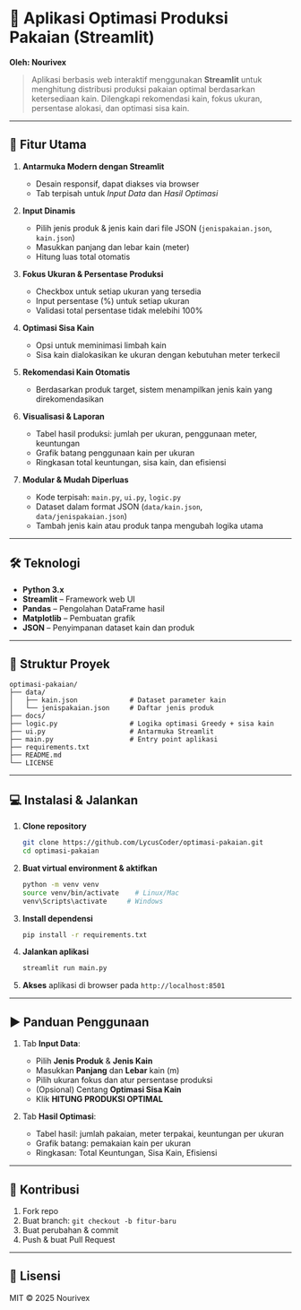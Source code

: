# 🧶 Aplikasi Optimasi Produksi Pakaian (Streamlit)

**Oleh: Nourivex**

> Aplikasi berbasis web interaktif menggunakan **Streamlit** untuk menghitung distribusi produksi pakaian optimal berdasarkan ketersediaan kain. Dilengkapi rekomendasi kain, fokus ukuran, persentase alokasi, dan optimasi sisa kain.

---

## 🚀 Fitur Utama

1. **Antarmuka Modern dengan Streamlit**

   * Desain responsif, dapat diakses via browser
   * Tab terpisah untuk *Input Data* dan *Hasil Optimasi*

2. **Input Dinamis**

   * Pilih jenis produk & jenis kain dari file JSON (`jenispakaian.json`, `kain.json`)
   * Masukkan panjang dan lebar kain (meter)
   * Hitung luas total otomatis

3. **Fokus Ukuran & Persentase Produksi**

   * Checkbox untuk setiap ukuran yang tersedia
   * Input persentase (%) untuk setiap ukuran
   * Validasi total persentase tidak melebihi 100%

4. **Optimasi Sisa Kain**

   * Opsi untuk meminimasi limbah kain
   * Sisa kain dialokasikan ke ukuran dengan kebutuhan meter terkecil

5. **Rekomendasi Kain Otomatis**

   * Berdasarkan produk target, sistem menampilkan jenis kain yang direkomendasikan

6. **Visualisasi & Laporan**

   * Tabel hasil produksi: jumlah per ukuran, penggunaan meter, keuntungan
   * Grafik batang penggunaan kain per ukuran
   * Ringkasan total keuntungan, sisa kain, dan efisiensi

7. **Modular & Mudah Diperluas**

   * Kode terpisah: `main.py`, `ui.py`, `logic.py`
   * Dataset dalam format JSON (`data/kain.json`, `data/jenispakaian.json`)
   * Tambah jenis kain atau produk tanpa mengubah logika utama

---

## 🛠️ Teknologi

* **Python 3.x**
* **Streamlit** – Framework web UI
* **Pandas** – Pengolahan DataFrame hasil
* **Matplotlib** – Pembuatan grafik
* **JSON** – Penyimpanan dataset kain dan produk

---

## 📂 Struktur Proyek

```
optimasi-pakaian/
├── data/
│   ├── kain.json             # Dataset parameter kain
│   └── jenispakaian.json     # Daftar jenis produk
├── docs/
├── logic.py                  # Logika optimasi Greedy + sisa kain
├── ui.py                     # Antarmuka Streamlit
├── main.py                   # Entry point aplikasi
├── requirements.txt
├── README.md
└── LICENSE
```

---

## 💻 Instalasi & Jalankan

1. **Clone repository**

   ```bash
   git clone https://github.com/LycusCoder/optimasi-pakaian.git
   cd optimasi-pakaian
   ```

2. **Buat virtual environment & aktifkan**

   ```bash
   python -m venv venv
   source venv/bin/activate    # Linux/Mac
   venv\Scripts\activate     # Windows
   ```

3. **Install dependensi**

   ```bash
   pip install -r requirements.txt
   ```

4. **Jalankan aplikasi**

   ```bash
   streamlit run main.py
   ```

5. **Akses** aplikasi di browser pada `http://localhost:8501`

---

## ▶️ Panduan Penggunaan

1. Tab **Input Data**:

   * Pilih **Jenis Produk** & **Jenis Kain**
   * Masukkan **Panjang** dan **Lebar** kain (m)
   * Pilih ukuran fokus dan atur persentase produksi
   * (Opsional) Centang **Optimasi Sisa Kain**
   * Klik **HITUNG PRODUKSI OPTIMAL**

2. Tab **Hasil Optimasi**:

   * Tabel hasil: jumlah pakaian, meter terpakai, keuntungan per ukuran
   * Grafik batang: pemakaian kain per ukuran
   * Ringkasan: Total Keuntungan, Sisa Kain, Efisiensi

---

## 🤝 Kontribusi

1. Fork repo
2. Buat branch: `git checkout -b fitur-baru`
3. Buat perubahan & commit
4. Push & buat Pull Request

---

## 📄 Lisensi

MIT © 2025 Nourivex
